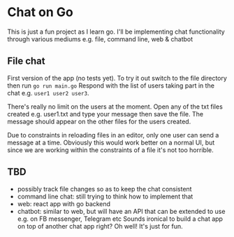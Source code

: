 # Chat on Go

This is just a fun project as I learn go. I'll be implementing chat functionality through various mediums e.g. file, command line, web & chatbot

## File chat
First version of the app (no tests yet).
To try it out switch to the file directory then run `go run main.go`
Respond with the list of users taking part in the chat e.g. `user1 user2 user3`. 

There's really no limit on the users at the moment.
Open any of the txt files created e.g. user1.txt and type your message then save the file. The message should appear on the other files for the users created.

Due to constraints in reloading files in an editor, only one user can send a message at a time. Obviously this would work better on a normal UI, but since we are working within the constraints of a file  it's not too horrible.

## TBD
- possibly track file changes so as to keep the chat consistent
- command line chat: still trying to think how to implement that
- web: react app with go backend
- chatbot: similar to web, but will have an API that can be extended to use e.g. on FB messenger, Telegram etc
Sounds ironical to build a chat app on top of another chat app right? Oh well! It's just for fun.